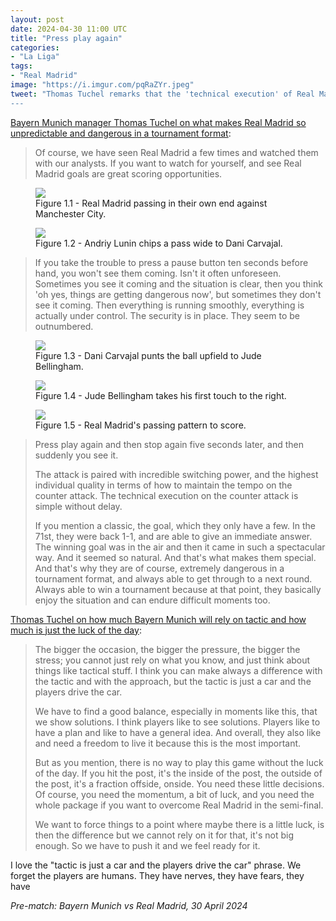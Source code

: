 ```yaml
---
layout: post
date: 2024-04-30 11:00 UTC
title: "Press play again"
categories:
- "La Liga"
tags:
- "Real Madrid"
image: "https://i.imgur.com/pqRaZYr.jpeg"
tweet: "Thomas Tuchel remarks that the 'technical execution' of Real Madrid's counter attacks are 'simple without delay' but also 'unforeseen'. He has prepared Bayern Munich tactically, but in his words, the 'tactic is just a car and the players drive the car'.
---
```


[Bayern Munich manager Thomas Tuchel on what makes Real Madrid so unpredictable and dangerous in a tournament format](https://x.com/rmadridinfo/status/1784108906223898784?s=46&t=YC8lQJTh43E_mBQW40Ct2g):

<!---more--->

> Of course, we have seen Real Madrid a few times and watched them with our analysts. If you want to watch for yourself, and see Real Madrid goals are great scoring opportunities. 

<figure>
    <img src="https://i.imgur.com/mMR3aL7.jpeg">
    <figcaption>Figure 1.1 - Real Madrid passing in their own end against Manchester City.</figcaption>
</figure> 

<figure>
    <img src="https://i.imgur.com/DiVeJFB.jpeg">
    <figcaption>Figure 1.2 - Andriy Lunin chips a pass wide to Dani Carvajal.</figcaption>
</figure> 

> If you take the trouble to press a pause button ten seconds before hand, you won't see them coming. Isn't it often unforeseen. Sometimes you see it coming and the situation is clear, then you think 'oh yes, things are getting dangerous now', but sometimes they don't see it coming. Then everything is running smoothly, everything is actually under control. The security is in place. They seem to be outnumbered. 

<figure>
    <img src="https://i.imgur.com/SzXXErB.jpeg">
    <figcaption>Figure 1.3 - Dani Carvajal punts the ball upfield to Jude Bellingham.</figcaption>
</figure> 
<figure>
    <img src="https://i.imgur.com/D3WNeed.jpeg">
    <figcaption>Figure 1.4 - Jude Bellingham takes his first touch to the right.</figcaption>
</figure> 

<figure>
    <img src="https://i.imgur.com/pqRaZYr.jpeg">
    <figcaption>Figure 1.5 - Real Madrid's passing pattern to score.</figcaption>
</figure> 

> Press play again and then stop again five seconds later, and then suddenly you see it. 
> 
> The attack is paired with incredible switching power, and the highest individual quality in terms of how to maintain the tempo on the counter attack. The technical execution on the counter attack is simple without delay. 
> 
> If you mention a classic, the goal, which they only have a few. In the 71st, they were back 1-1, and are able to give an immediate answer. The winning goal was in the air and then it came in such a spectacular way. And it seemed so natural. And that's what makes them special. And that's why they are of course, extremely dangerous in a tournament format, and always able to get through to a next round. Always able to win a tournament because at that point, they basically enjoy the situation and can endure difficult moments too. 

[Thomas Tuchel on how much Bayern Munich will rely on tactic and how much is just the luck of the day](https://youtu.be/TreGgOcu2zw?si=ll4oFTsoxvTbSbw4):

> The bigger the occasion, the bigger the pressure, the bigger the stress; you cannot just rely on what you know, and just think about things like tactical stuff. I think you can make always a difference with the tactic and with the approach, but the tactic is just a car and the players drive the car. 
> 
> We have to find a good balance, especially in moments like this, that we show solutions. I think players like to see solutions. Players like to have a plan and like to have a general idea. And overall, they also like and need a freedom to live it because this is the most important. 
>  
> But as you mention, there is no way to play this game without the luck of the day. If you hit the post, it's the inside of the post, the outside of the post, it's a fraction offside, onside. You need these little decisions. Of course, you need the momentum, a bit of luck, and you need the whole package if you want to overcome Real Madrid in the semi-final. 
>  
> We want to force things to a point where maybe there is a little luck, is then the difference but we cannot rely on it for that, it's not big enough. So we have to push it and we feel ready for it. 

I love the "tactic is just a car and the players drive the car" phrase. We forget the players are humans. They have nerves, they have fears, they have 

*Pre-match: Bayern Munich vs Real Madrid, 30 April 2024*
